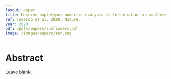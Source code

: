 ```yaml
---
layout: paper
title: Massive haplotypes underlie ecotypic differentiation in sunflowers
ref: Todesco et al. 2020. Nature.
year: 2020
pdf: /pdfs/papers/sunflowers.pdf
image: /images/papers/sun.png
---
```


# Abstract

Leave blank